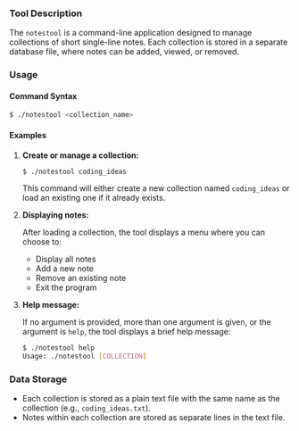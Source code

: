 ### Tool Description

The `notestool` is a command-line application designed to manage collections of short single-line notes. Each collection is stored in a separate database file, where notes can be added, viewed, or removed.

### Usage

#### Command Syntax

```bash
$ ./notestool <collection_name>
```

#### Examples

1.  **Create or manage a collection:**
    
    ```bash
    $ ./notestool coding_ideas
    ```
    
    This command will either create a new collection named `coding_ideas` or load an existing one if it already exists.
    
2.  **Displaying notes:**
    
    After loading a collection, the tool displays a menu where you can choose to:
    
    *   Display all notes
    *   Add a new note
    *   Remove an existing note
    *   Exit the program
3.  **Help message:**
    
    If no argument is provided, more than one argument is given, or the argument is `help`, the tool displays a brief help message:
    
    ```bash
    $ ./notestool help
    Usage: ./notestool [COLLECTION]
    ```
    

### Data Storage

*   Each collection is stored as a plain text file with the same name as the collection (e.g., `coding_ideas.txt`).
*   Notes within each collection are stored as separate lines in the text file.